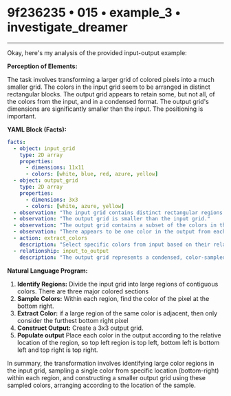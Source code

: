 # 9f236235 • 015 • example_3 • investigate_dreamer

---
Okay, here's my analysis of the provided input-output example:

**Perception of Elements:**

The task involves transforming a larger grid of colored pixels into a much smaller grid. The colors in the input grid seem to be arranged in distinct rectangular blocks. The output grid appears to retain some, but not all, of the colors from the input, and in a condensed format. The output grid's dimensions are significantly smaller than the input. The positioning is important.

**YAML Block (Facts):**



```yaml
facts:
  - object: input_grid
    type: 2D array
    properties:
      - dimensions: 11x11
      - colors: [white, blue, red, azure, yellow]
  - object: output_grid
    type: 2D array
    properties:
      - dimensions: 3x3
      - colors: [white, azure, yellow]
  - observation: "The input grid contains distinct rectangular regions of color."
  - observation: "The output grid is smaller than the input grid."
  - observation: "The output grid contains a subset of the colors in the input."
  - observation: "There appears to be one color in the output from each major area of the input"
  - action: extract_colors
    description: "Select specific colors from input based on their relative position."
  - relationship: input_to_output
    description: "The output grid represents a condensed, color-sampled version of the input, taking the bottom-right color of regions in the input"

```



**Natural Language Program:**

1.  **Identify Regions:** Divide the input grid into large regions of contiguous colors. There are three major colored sections
2.  **Sample Colors:** Within each region, find the color of the pixel at the bottom right.
3. **Extract Color:** if a large region of the same color is adjacent, then only consider the furthest bottom right pixel
4.  **Construct Output:** Create a 3x3 output grid.
5. **Populate output** Place each color in the output according to the relative location of the region, so top left region is top left, bottom left is bottom left and top right is top right.

In summary, the transformation involves identifying large color regions in the input grid, sampling a single color from specific location (bottom-right) within each region, and constructing a smaller output grid using these sampled colors, arranging according to the location of the sample.

